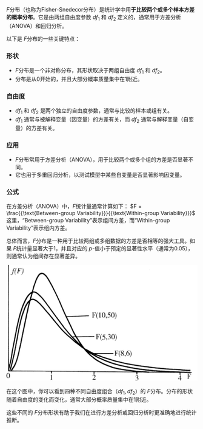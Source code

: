$F$分布（也称为Fisher-Snedecor分布）是统计学中用**于比较两个或多个样本方差的概率分布**。它是由两组自由度参数 $df_1$ 和 $df_2$ 定义的，通常用于方差分析（ANOVA）和回归分析。

以下是 $F$分布的一些关键特点：

### 形状
- $F$分布是一个非对称分布，其形状取决于两组自由度 $df_1$ 和 $df_2$。
- 分布是从0开始的，并且大部分概率质量集中在1附近。

### 自由度
- $df_1$ 和 $df_2$ 是两个独立的自由度参数，通常与比较的样本或组有关。
- $df_1$ 通常与被解释变量（因变量）的方差有关，而 $df_2$ 通常与解释变量（自变量）的方差有关。

### 应用
- $F$分布常用于方差分析（ANOVA），用于比较两个或多个组的方差是否显著不同。
- 它也用于多重回归分析，以测试模型中某些自变量是否显著影响因变量。

### 公式
在方差分析（ANOVA）中，$F$统计量通常计算如下：
$F = \frac{{\text{Between-group Variability}}}{{\text{Within-group Variability}}}$
这里，“Between-group Variability”表示组间方差，而“Within-group Variability”表示组内方差。

总体而言，$F$分布是一种用于比较两组或多组数据的方差是否相等的强大工具。如果 $F$统计量显著大于1，并且对应的 $p$-值小于预定的显著性水平（通常为0.05），则通常认为组间存在显著差异。

![](../Pasted%20image%2020231028010926.png)


在这个图中，你可以看到四种不同自由度组合（$df_1, df_2$）的 $F$分布。分布的形状随着自由度的变化而变化，通常大部分概率质量集中在1附近。

这些不同的 $F$分布形状有助于我们在进行方差分析或回归分析时更准确地进行统计推断。